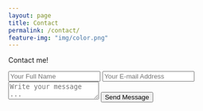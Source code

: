 ```yaml
---
layout: page
title: Contact
permalink: /contact/
feature-img: "img/color.png"
---
```


Contact me!

<form action="https://getsimpleform.com/messages?form_api_token=fb2aeb7440d3d42f4155f02b57e879e5" method="post">
  <!-- the redirect_to is optional, the form will redirect to the referrer on submission -->
  <input type='hidden' name='redirect_to' value='http://docbronovan.github.io/thank-you' />
  <input type='text' name='name' placeholder='Your Full Name' />
  <input type='email' name='email' placeholder='Your E-mail Address' />
  <textarea name='message' placeholder='Write your message ...'></textarea>
  <input type='submit' value='Send Message' />
</form>